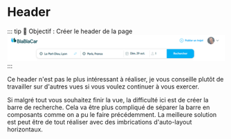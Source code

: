 # Header

::: tip 🎯 Objectif : Créer le header de la page
![](../../assets/img/figma/exercice/app/header.png)
:::

Ce header n'est pas le plus intéressant à réaliser, je vous conseille plutôt de travailler sur d'autres vues si vous voulez continuer à vous exercer.

Si malgré tout vous souhaitez finir la vue, la difficulté ici est de créer la barre de recherche. Cela va être plus compliqué de séparer la barre en composants comme on a pu le faire précédemment. La meilleure solution est peut être de tout réaliser avec des imbrications d'auto-layout horizontaux.